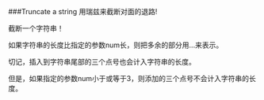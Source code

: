 ###Truncate a string
用瑞兹来截断对面的退路!

截断一个字符串！

如果字符串的长度比指定的参数num长，则把多余的部分用...来表示。

切记，插入到字符串尾部的三个点号也会计入字符串的长度。

但是，如果指定的参数num小于或等于3，则添加的三个点号不会计入字符串的长度。
